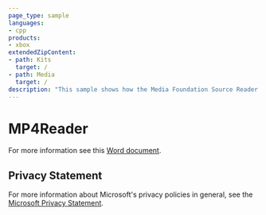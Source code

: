 ```yaml
---
page_type: sample
languages:
- cpp
products:
- xbox
extendedZipContent:
- path: Kits
  target: /
- path: Media
  target: /
description: "This sample shows how the Media Foundation Source Reader can be used to read a MP4 file which contains an H264 video stream, and decode it using hardware acceleration on Xbox One."
---
```


# MP4Reader

For more information see this [Word document](https://github.com/microsoft/Xbox-ATG-Samples/blob/master/XDKSamples/Graphics/MP4Reader/Readme.docx).

## Privacy Statement

For more information about Microsoft's privacy policies in general, see the [Microsoft Privacy Statement](https://privacy.microsoft.com/privacystatement/).
